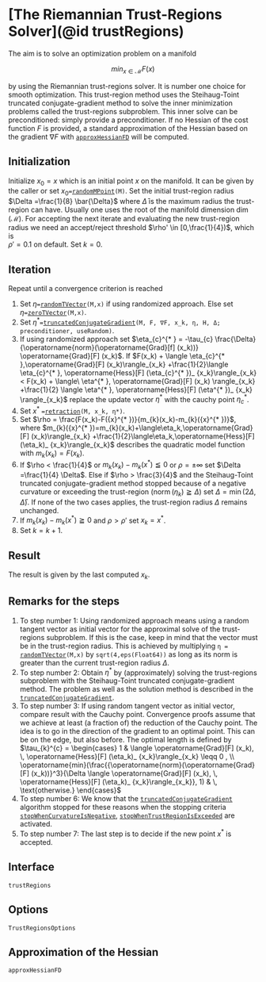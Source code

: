 # [The Riemannian Trust-Regions Solver](@id trustRegions)

The aim is to solve an optimization problem on a manifold

```math
min_{x \in \mathcal{M}} F(x)
```

by using the Riemannian trust-regions solver. It is number one choice for smooth
optimization. This trust-region method uses the Steihaug-Toint truncated
conjugate-gradient method to solve the inner minimization problems called the
trust-regions subproblem. This inner solve can be preconditioned: simply provide
a preconditioner. If no Hessian of the cost function $F$ is provided, a standard
approximation of the Hessian based on the gradient $∇F$ with
[`approxHessianFD`](@ref) will be computed.

## Initialization

Initialize $x_0 = x$ which is an initial point $x$ on the manifold. It can be
given by the caller or set $x_0$`=`[`randomMPoint`](@ref)`(M)`.
Set the initial trust-region radius $\Delta =\frac{1}{8} \bar{\Delta}$ where
$\bar{\Delta}$ is the maximum radius the trust-region can have. Usually one uses
the root of the manifold dimension $\operatorname{dim}(\mathcal{M})$.
For accepting the next iterate and evaluating the new trust-region radius we
need an accept/reject threshold $\rho' \in [0,\frac{1}{4})$, which is  
$\rho' = 0.1$ on default. Set $k=0$.

## Iteration

Repeat until a convergence criterion is reached

1. Set $\eta$`=`[`randomTVector`](@ref)`(M,x)` if using randomized approach. Else
    set $\eta$`=`[`zeroTVector`](@ref)`(M,x)`.
2. Set $\eta^{* }$`=`[`truncatedConjugateGradient`](@ref)`(M, F, ∇F, x_k, η, H, Δ; preconditioner, useRandom)`.
3. If using randomized approach set
    $\eta_{c}^{* } = -\tau_{c} \frac{\Delta}{\operatorname{norm}(\operatorname{Grad}[f] (x_k))} \operatorname{Grad}[F] (x_k)$.
    If
    $F(x_k) + \langle \eta_{c}^{* },\operatorname{Grad}[F] (x_k)\rangle_{x_k}
    +\frac{1}{2}\langle \eta_{c}^{* }, \operatorname{Hess}[F] (\eta_{c}^{* })_ {x_k}\rangle_{x_k}
    < F(x_k) + \langle\ \eta^{* }, \operatorname{Grad}[F] (x_k) \rangle_{x_k}
    +\frac{1}{2} \langle \eta^{* }, \operatorname{Hess}[F] (\eta^{* })_ {x_k} \rangle_{x_k}$
    replace the update vector $\eta^{* }$ with the cauchy point $\eta_{c}^{* }$.
4. Set ${x}^{* }$ `=`[`retraction`](@ref)`(M, x_k, η*)`.
5. Set $\rho = \frac{F(x_k)-F({x}^{* })}{m_{k}(x_k)-m_{k}({x}^{* })}$, where
    $m_{k}({x}^{* })=m_{k}(x_k)+\langle\eta_k,\operatorname{Grad}[F] (x_k)\rangle_{x_k}
    +\frac{1}{2}\langle\eta_k,\operatorname{Hess}[F] (\eta_k)_ {x_k}\rangle_{x_k}$
    describes the quadratic model function with $m_{k}(x_k) = F(x_k)$.
6. If $\rho < \frac{1}{4}$ or $m_{k}(x_k)-m_{k}({x}^{* }) \leqq 0$ or
    $\rho = \pm \infty$ set $\Delta =\frac{1}{4} \Delta$. Else if
    $\rho > \frac{3}{4}$ and the Steihaug-Toint truncated conjugate-gradient
    method stopped because of a negative curvature or exceeding the trust-region
    ($\operatorname{norm}(\eta_k) \geqq \Delta$) set
    $\Delta = \operatorname{min}(2 \Delta, \bar{\Delta})$.
    If none of the two cases applies, the trust-region radius $\Delta$ remains
    unchanged.
7. If $m_{k}(x_k)-m_{k}({x}^{* }) \geqq 0$ and $\rho > \rho'$ set
    $x_k = {x}^{* }$.
8. Set $k = k+1$.


## Result

The result is given by the last computed $x_k$.

## Remarks for the steps

1. To step number 1: Using randomized approach means using a random tangent vector as initial
    vector for the approximal solve of the trust-regions subproblem.
    If this is the case, keep in mind that the vector must be in the
    trust-region radius. This is achieved by multiplying
    `η = `[`randomTVector`](@ref)`(M,x)` by `sqrt(4,eps(Float64))` as long as
    its norm is greater than the current trust-region radius $\Delta$.
2. To step number 2: Obtain $\eta^{* }$ by (approximately) solving the
    trust-regions subproblem with the Steihaug-Toint truncated
    conjugate-gradient method. The problem as well as the solution method is
    described in the [`truncatedConjugateGradient`](@ref).
3. To step number 3: If using random tangent vector as initial vector, compare result with the
    Cauchy point. Convergence proofs assume that we achieve at least (a fraction
    of) the reduction of the Cauchy point. The idea is to go in the direction of
    the gradient to an optimal point. This can be on the edge, but also before.
    The optimal length is defined by
    $\tau_{k}^{c} = \begin{cases} 1 & \langle \operatorname{Grad}[F] (x_k), \, \operatorname{Hess}[F] (\eta_k)_ {x_k}\rangle_{x_k} \leqq 0 , \\ \operatorname{min}(\frac{{\operatorname{norm}(\operatorname{Grad}[F] (x_k))}^3}{\Delta \langle \operatorname{Grad}[F] (x_k), \, \operatorname{Hess}[F] (\eta_k)_ {x_k}\rangle_{x_k}}, 1) & \, \text{otherwise.} \end{cases}$
4. To step number 6: We know that the [`truncatedConjugateGradient`](@ref) algorithm stopped for
    these reasons when the stopping criteria [`stopWhenCurvatureIsNegative`](@ref),
    [`stopWhenTrustRegionIsExceeded`](@ref) are activated.
6. To step number 7: The last step is to decide if the new point ${x}^{* }$ is
    accepted.
## Interface

```@docs
trustRegions
```

## Options

```@docs
TrustRegionsOptions
```

## Approximation of the Hessian

```@docs
approxHessianFD
```
